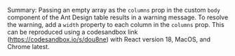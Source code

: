 Summary:
Passing an empty array as the `columns` prop in the custom `body` component of the Ant Design table results in a warning message. To resolve the warning, add a `width` property to each column in the `columns` prop. This can be reproduced using a codesandbox link (https://codesandbox.io/s/dou8ne) with React version 18, MacOS, and Chrome latest.
